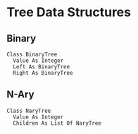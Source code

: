 # Tree Data Structures

## Binary

```
Class BinaryTree
  Value As Integer
  Left As BinaryTree
  Right As BinaryTree
```

## N-Ary

```
Class NaryTree
  Value As Integer
  Children As List Of NaryTree
```
